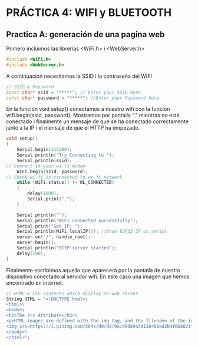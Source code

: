 # PRÁCTICA 4: WIFI y BLUETOOTH


## Practica A: generación de una pagina web

Primero incluimos las librerías <WiFi.h> i <WebServer.h>
```cpp
#include <WiFi.h>
#include <WebServer.h>
```
A continuación necesitamos la SSID i la contraseña del WIFI
```cpp
// SSID & Password
const char* ssid = "*****"; // Enter your SSID here
const char* password = "*****"; //Enter your Password here

```
En la función void setup() conectamos a nuestro wifi con la función wifi.begin(ssid, password). Mostramos por pantalla "." mientras no esté conectado i finalmente un mensaje de que se ha conectado correctamente junto a la IP i el mensaje de que el HTTP ha empezado.

```cpp
void setup()
{
    Serial.begin(115200);
    Serial.println("Try Connecting to ");
    Serial.println(ssid);
// Connect to your wi-fi modem
    WiFi.begin(ssid, password);
// Check wi-fi is connected to wi-fi network
    while (WiFi.status() != WL_CONNECTED)
    {
        delay(1000);
        Serial.print(".");
    }

    Serial.println("");
    Serial.println("WiFi connected successfully");
    Serial.print("Got IP: ");
    Serial.println(WiFi.localIP()); //Show ESP32 IP on serial
    server.on("/", handle_root);
    server.begin();
    Serial.println("HTTP server started");
    delay(100);
}

```

Finalmente escribimos aquello que aparecerá por la pantalla de nuestro dispositivo conectado al servidor wifi. En este caso una imagen que hemos encontrado en internet.


```cpp
// HTML & CSS contents which display on web server
String HTML = "<!DOCTYPE html>\
<html>\
<body>\
<h2>The src Attribute</h2>\
<p>HTML images are defined with the img tag, and the filename of the image source is specified in the src attribute:</p>\
<img src=https://i.pinimg.com/564x/d9/d8/9a/d9d89a3d138468ad2b4f668821f589a7.jpg width=500 height=600>\
</body>\
</html>";

```
